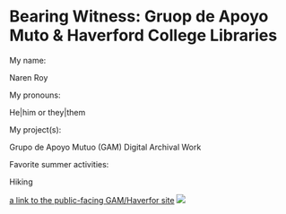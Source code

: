 # Bearing Witness: Gruop de Apoyo Muto & Haverford College Libraries
<html>
  <body>
    <p>My name:</p> <p> Naren Roy</p>
    <p>My pronouns: </p> He|him or they|them </p>
    <p>My project(s):</p> <p> Grupo de Apoyo Mutuo (GAM) Digital Archival Work </p>
    <p>Favorite summer activities:</p> <p> Hiking </p>
    <a href="https://archivogam.haverford.edu/en/">a link to the public-facing GAM/Haverfor site</a>
    <!-- add an image if you like -->
    <img src="https://media1.giphy.com/media/7p0qZOxUe5cIM/giphy.gif" />
  </body>
</html>
